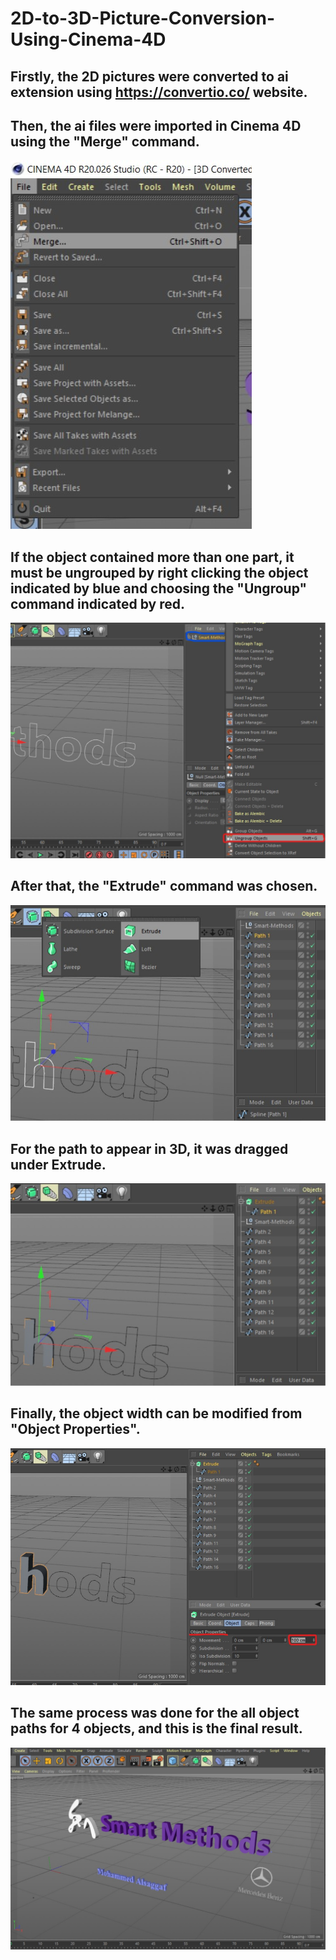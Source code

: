 # 2D-to-3D-Picture-Conversion-Using-Cinema-4D

## Firstly, the 2D pictures were converted to ai extension using https://convertio.co/ website.


## Then, the ai files were imported in Cinema 4D using the "Merge" command.
![](Steps%20Pictures/1.%20Merge%20Command.jpg)


## If the object contained more than one part, it must be ungrouped by right clicking the object indicated by blue and choosing the "Ungroup" command indicated by red.
![](Steps%20Pictures/2.%20Ungroup%20Objects.jpg)


## After that, the "Extrude" command was chosen.
![](Steps%20Pictures/3.%20Extrude%20Command.jpg)


## For the path to appear in 3D, it was dragged under Extrude.
![](Steps%20Pictures/4.%20Drag%20path%20under%20extrude.jpg)


## Finally, the object width can be modified from "Object Properties".
![](Steps%20Pictures/5.%20Object%20Properties.jpg)


## The same process was done for the all object paths for 4 objects, and this is the final result.
![](Steps%20Pictures/6.%20Final%20Result.jpg)
